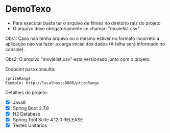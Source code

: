 # DemoTexo

- Para executar basta ter o arquivo de filmes no diretório raiz do projeto
- O arquivo deve obrigatoriamente se chamar: "movielist.csv"
 
Obs1: Caso não tenha arquivo ou o mesmo estiver no formato incorreto a aplicação não vai fazer a carga inicial dos dados (A falha será informado no console).

Obs2: O arquivo "movielist.csv" esta versionado junto com o projeto.

Endpoint para consulta:
	
	/prizeRange
	Exemplo: http://localhost:8080/prizeRange

Detalhes do projeto:
- [x] Java8
- [x] Spring Boot 2.7.8
- [x] H2 Database
- [x] Spring Tool Suite 4.12.0.RELEASE
- [x] Testes Unitários
